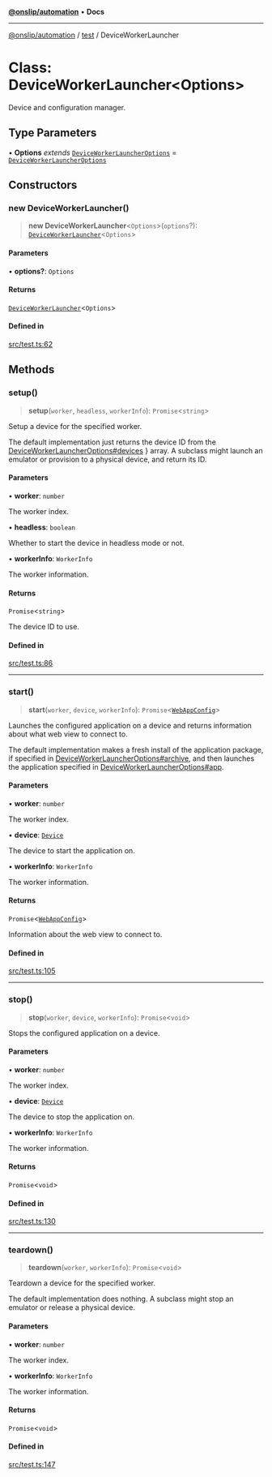 [**@onslip/automation**](../../README.md) • **Docs**

***

[@onslip/automation](../../README.md) / [test](../README.md) / DeviceWorkerLauncher

# Class: DeviceWorkerLauncher\<Options\>

Device and configuration manager.

## Type Parameters

• **Options** *extends* [`DeviceWorkerLauncherOptions`](../interfaces/DeviceWorkerLauncherOptions.md) = [`DeviceWorkerLauncherOptions`](../interfaces/DeviceWorkerLauncherOptions.md)

## Constructors

### new DeviceWorkerLauncher()

> **new DeviceWorkerLauncher**\<`Options`\>(`options`?): [`DeviceWorkerLauncher`](DeviceWorkerLauncher.md)\<`Options`\>

#### Parameters

• **options?**: `Options`

#### Returns

[`DeviceWorkerLauncher`](DeviceWorkerLauncher.md)\<`Options`\>

#### Defined in

[src/test.ts:62](https://github.com/Onslip/automation/blob/55b36c4eed89afe82661a6ac79a41de9a854a3d0/src/test.ts#L62)

## Methods

### setup()

> **setup**(`worker`, `headless`, `workerInfo`): `Promise`\<`string`\>

Setup a device for the specified worker.

The default implementation just returns the device ID from the [DeviceWorkerLauncherOptions#devices](../interfaces/DeviceWorkerLauncherOptions.md#devices) }
array. A subclass might launch an emulator or provision to a physical device, and return its ID.

#### Parameters

• **worker**: `number`

The worker index.

• **headless**: `boolean`

Whether to start the device in headless mode or not.

• **workerInfo**: `WorkerInfo`

The worker information.

#### Returns

`Promise`\<`string`\>

The device ID to use.

#### Defined in

[src/test.ts:86](https://github.com/Onslip/automation/blob/55b36c4eed89afe82661a6ac79a41de9a854a3d0/src/test.ts#L86)

***

### start()

> **start**(`worker`, `device`, `workerInfo`): `Promise`\<[`WebAppConfig`](../interfaces/WebAppConfig.md)\>

Launches the configured application on a device and returns information about what web view to connect to.

The default implementation makes a fresh install of the application package, if specified in
[DeviceWorkerLauncherOptions#archive](../interfaces/DeviceWorkerLauncherOptions.md#archive), and then launches the application specified in
[DeviceWorkerLauncherOptions#app](../interfaces/DeviceWorkerLauncherOptions.md#app).

#### Parameters

• **worker**: `number`

The worker index.

• **device**: [`Device`](../../index/classes/Device.md)

The device to start the application on.

• **workerInfo**: `WorkerInfo`

The worker information.

#### Returns

`Promise`\<[`WebAppConfig`](../interfaces/WebAppConfig.md)\>

Information about the web view to connect to.

#### Defined in

[src/test.ts:105](https://github.com/Onslip/automation/blob/55b36c4eed89afe82661a6ac79a41de9a854a3d0/src/test.ts#L105)

***

### stop()

> **stop**(`worker`, `device`, `workerInfo`): `Promise`\<`void`\>

Stops the configured application on a device.

#### Parameters

• **worker**: `number`

The worker index.

• **device**: [`Device`](../../index/classes/Device.md)

The device to stop the application on.

• **workerInfo**: `WorkerInfo`

The worker information.

#### Returns

`Promise`\<`void`\>

#### Defined in

[src/test.ts:130](https://github.com/Onslip/automation/blob/55b36c4eed89afe82661a6ac79a41de9a854a3d0/src/test.ts#L130)

***

### teardown()

> **teardown**(`worker`, `workerInfo`): `Promise`\<`void`\>

Teardown a device for the specified worker.

The default implementation does nothing. A subclass might stop an emulator or release a physical device.

#### Parameters

• **worker**: `number`

The worker index.

• **workerInfo**: `WorkerInfo`

The worker information.

#### Returns

`Promise`\<`void`\>

#### Defined in

[src/test.ts:147](https://github.com/Onslip/automation/blob/55b36c4eed89afe82661a6ac79a41de9a854a3d0/src/test.ts#L147)
